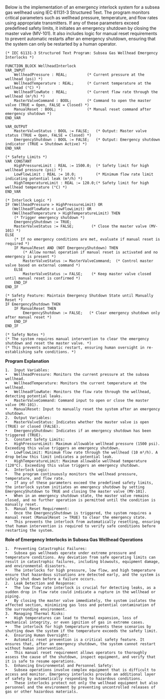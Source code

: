 Below is the implementation of an emergency interlock system for a subsea gas wellhead using IEC 61131-3 Structured Text. The program monitors critical parameters such as wellhead pressure, temperature, and flow rates using appropriate transmitters. If any of these parameters exceed predefined safety limits, it initiates an emergency shutdown by closing the master valve (MV-101). It also includes logic for manual reset requirements to prevent automatic restarts after an emergency shutdown, ensuring that the system can only be restarted by a human operator.

```
(* IEC 61131-3 Structured Text Program: Subsea Gas Wellhead Emergency Interlocks *)

FUNCTION_BLOCK WellheadInterlock
VAR_INPUT
    WellheadPressure : REAL;         (* Current pressure at the wellhead (psi) *)
    WellheadTemperature : REAL;      (* Current temperature at the wellhead (°C) *)
    WellheadFlowRate : REAL;         (* Current flow rate through the wellhead (m³/h) *)
    MasterValveCommand : BOOL;       (* Command to open the master valve (TRUE = Open, FALSE = Closed) *)
    ManualReset : BOOL;              (* Manual reset command after emergency shutdown *)
END_VAR

VAR_OUTPUT
    MasterValveStatus : BOOL := FALSE;   (* Output: Master valve status (TRUE = Open, FALSE = Closed) *)
    EmergencyShutdown : BOOL := FALSE;   (* Output: Emergency shutdown indicator (TRUE = Shutdown Active) *)
END_VAR

(* Safety Limits *)
VAR CONSTANT
    HighPressureLimit : REAL := 1500.0;  (* Safety limit for high wellhead pressure (psi) *)
    LowFlowLimit : REAL := 10.0;         (* Minimum flow rate limit indicating potential leak (m³/h) *)
    HighTemperatureLimit : REAL := 120.0;(* Safety limit for high wellhead temperature (°C) *)
END_VAR

(* Interlock Logic *)
IF (WellheadPressure > HighPressureLimit) OR 
   (WellheadFlowRate < LowFlowLimit) OR 
   (WellheadTemperature > HighTemperatureLimit) THEN
    (* Trigger emergency shutdown *)
    EmergencyShutdown := TRUE;
    MasterValveStatus := FALSE;        (* Close the master valve (MV-101) *)
ELSE
    (* If no emergency conditions are met, evaluate if manual reset is required *)
    IF ManualReset AND (NOT EmergencyShutdown) THEN
        (* Allow normal operation if manual reset is activated and no emergency is present *)
        MasterValveStatus := MasterValveCommand;  (* Control master valve based on external command *)
    ELSE
        MasterValveStatus := FALSE;    (* Keep master valve closed until manual reset is confirmed *)
    END_IF
END_IF

(* Safety Feature: Maintain Emergency Shutdown State until Manually Reset *)
IF EmergencyShutdown THEN
    IF ManualReset THEN
        EmergencyShutdown := FALSE;   (* Clear emergency shutdown only after manual reset *)
    END_IF
END_IF

(* Safety Notes *)
(* The system requires manual intervention to clear the emergency shutdown and reset the master valve. *)
(* This prevents automatic restart, ensuring human oversight in re-establishing safe conditions. *)
```

**Program Explanation**

	1.	Input Variables:
	•	WellheadPressure: Monitors the current pressure at the subsea wellhead.
	•	WellheadTemperature: Monitors the current temperature at the wellhead.
	•	WellheadFlowRate: Monitors the flow rate through the wellhead, detecting potential leaks.
	•	MasterValveCommand: Command input to open or close the master valve (MV-101).
	•	ManualReset: Input to manually reset the system after an emergency shutdown.
	2.	Output Variables:
	•	MasterValveStatus: Indicates whether the master valve is open (TRUE) or closed (FALSE).
	•	EmergencyShutdown: Indicates if an emergency shutdown has been triggered (TRUE).
	3.	Constant Safety Limits:
	•	HighPressureLimit: Maximum allowable wellhead pressure (1500 psi). Exceeding this value triggers an emergency shutdown.
	•	LowFlowLimit: Minimum flow rate through the wellhead (10 m³/h). A drop below this limit indicates a potential leak.
	•	HighTemperatureLimit: Maximum allowable wellhead temperature (120°C). Exceeding this value triggers an emergency shutdown.
	4.	Interlock Logic:
	•	The program continuously monitors the wellhead pressure, temperature, and flow rate.
	•	If any of these parameters exceed the predefined safety limits, the interlock system initiates an emergency shutdown by setting EmergencyShutdown to TRUE and closing the master valve (MV-101).
	•	When in an emergency shutdown state, the master valve remains closed, and no further operation is permitted until the condition is manually reset.
	5.	Manual Reset Requirement:
	•	Once the EmergencyShutdown is triggered, the system requires a manual reset (ManualReset := TRUE) to clear the emergency state.
	•	This prevents the interlock from automatically resetting, ensuring that human intervention is required to verify safe conditions before restarting the system.


**Role of Emergency Interlocks in Subsea Gas Wellhead Operations**

	1.	Preventing Catastrophic Failures:
	•	Subsea gas wellheads operate under extreme pressure and temperature conditions. Any deviation from safe operating limits can result in catastrophic failures, including blowouts, equipment damage, and environmental disasters.
	•	The interlocks for high pressure, low flow, and high temperature ensure that hazardous situations are detected early, and the system is safely shut down before a failure occurs.
	2.	Leak Detection and Response:
	•	The low flow rate interlock is crucial for detecting leaks, as a sudden drop in flow rate could indicate a rupture in the wellhead or piping.
	•	By closing the master valve immediately, the system isolates the affected section, minimizing gas loss and potential contamination of the surrounding environment.
	3.	Managing Thermal Risks:
	•	High temperatures can lead to thermal expansion, loss of mechanical integrity, or even ignition of gas in extreme cases.
	•	The interlock for high temperature prevents these scenarios by shutting down the system if the temperature exceeds the safety limit.
	4.	Ensuring Human Oversight:
	•	Automatic reset prevention is a critical safety feature. It ensures that, after an emergency shutdown, the system cannot restart without human intervention.
	•	This manual reset requirement allows operators to thoroughly assess the cause of the shutdown, inspect equipment, and verify that it is safe to resume operations.
	5.	Enhancing Environmental and Personnel Safety:
	•	Subsea operations involve complex equipment that is difficult to access and monitor. Emergency interlocks provide an additional layer of safety by automatically responding to hazardous conditions.
	•	These interlocks protect not only the wellhead equipment but also personnel and the environment by preventing uncontrolled releases of gas or other hazardous materials.

